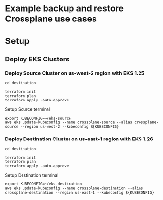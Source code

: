 # Example backup and restore Crossplane use cases


# Setup

## Deploy EKS Clusters

### Deploy Source Cluster on us-west-2 region with EKS 1.25
```shell
cd destination
```
```shell
terraform init
terraform plan
terraform apply -auto-approve
```


Setup Source terminal
```shell
export KUBECONFIG=~/eks-source
aws eks update-kubeconfig --name crossplane-source --alias crossplane-source --region us-west-2 --kubeconfig ${KUBECONFIG}
```

### Deploy Destination Cluster on us-east-1 region with EKS 1.26
```shell
cd destination
```
```shell
terraform init
terraform plan
terraform apply -auto-approve
```

Setup Destination terminal
```shell
export KUBECONFIG=~/eks-destination
aws eks update-kubeconfig --name crossplane-destination --alias crossplane-destination --region us-east-1 --kubeconfig ${KUBECONFIG}
```
